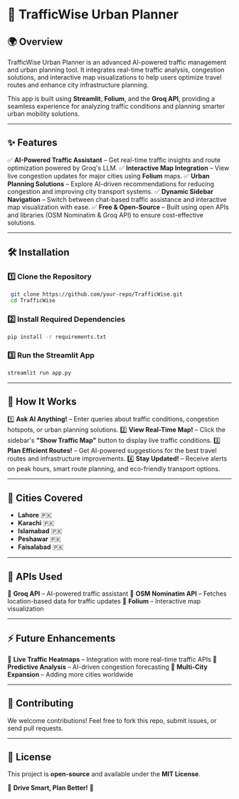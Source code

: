 # 
# 🚦 TrafficWise Urban Planner

## 🌍 Overview
TrafficWise Urban Planner is an advanced AI-powered traffic management and urban planning tool. It integrates real-time traffic analysis, congestion solutions, and interactive map visualizations to help users optimize travel routes and enhance city infrastructure planning.

This app is built using **Streamlit**, **Folium**, and the **Groq API**, providing a seamless experience for analyzing traffic conditions and planning smarter urban mobility solutions.

---

## ✨ Features

✅ **AI-Powered Traffic Assistant** – Get real-time traffic insights and route optimization powered by Groq's LLM.
✅ **Interactive Map Integration** – View live congestion updates for major cities using **Folium** maps.
✅ **Urban Planning Solutions** – Explore AI-driven recommendations for reducing congestion and improving city transport systems.
✅ **Dynamic Sidebar Navigation** – Switch between chat-based traffic assistance and interactive map visualization with ease.
✅ **Free & Open-Source** – Built using open APIs and libraries (OSM Nominatim & Groq API) to ensure cost-effective solutions.

---

## 🛠️ Installation

### 1️⃣ **Clone the Repository**
```bash
 git clone https://github.com/your-repo/TrafficWise.git
 cd TrafficWise
```

### 2️⃣ **Install Required Dependencies**
```bash
pip install -r requirements.txt
```

### 3️⃣ **Run the Streamlit App**
```bash
streamlit run app.py
```

---

## 🚀 How It Works
1️⃣ **Ask AI Anything!** – Enter queries about traffic conditions, congestion hotspots, or urban planning solutions.
2️⃣ **View Real-Time Map!** – Click the sidebar's **"Show Traffic Map"** button to display live traffic conditions.
3️⃣ **Plan Efficient Routes!** – Get AI-powered suggestions for the best travel routes and infrastructure improvements.
4️⃣ **Stay Updated!** – Receive alerts on peak hours, smart route planning, and eco-friendly transport options.

---

## 📍 Cities Covered
- **Lahore** 🇵🇰
- **Karachi** 🇵🇰
- **Islamabad** 🇵🇰
- **Peshawar** 🇵🇰
- **Faisalabad** 🇵🇰

---

## 📝 APIs Used
🔹 **Groq API** – AI-powered traffic assistant
🔹 **OSM Nominatim API** – Fetches location-based data for traffic updates
🔹 **Folium** – Interactive map visualization

---

## ⚡ Future Enhancements
🔹 **Live Traffic Heatmaps** – Integration with more real-time traffic APIs
🔹 **Predictive Analysis** – AI-driven congestion forecasting
🔹 **Multi-City Expansion** – Adding more cities worldwide

---

## 🤝 Contributing
We welcome contributions! Feel free to fork this repo, submit issues, or send pull requests.

---

## 📜 License
This project is **open-source** and available under the **MIT License**.

🚀 **Drive Smart, Plan Better!** 🚦

